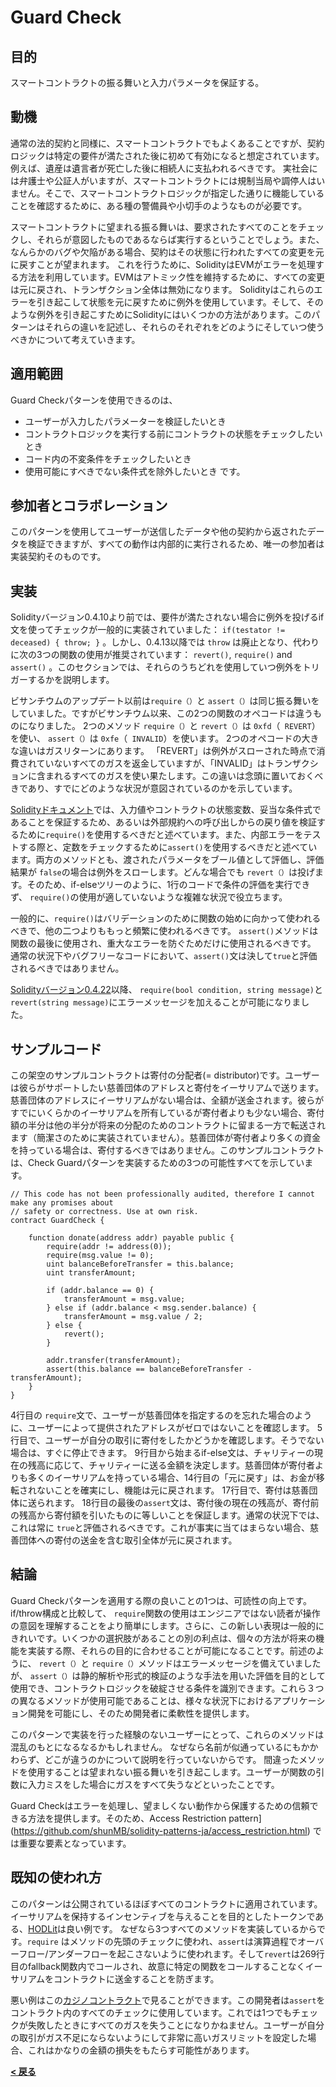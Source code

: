 # Guard Check

## 目的

スマートコントラクトの振る舞いと入力パラメータを保証する。


## 動機

通常の法的契約と同様に、スマートコントラクトでもよくあることですが、契約ロジックは特定の要件が満たされた後に初めて有効になると想定されています。例えば、遺産は遺言者が死亡した後に相続人に支払われるべきです。
実社会には弁護士や公証人がいますが、スマートコントラクトには規制当局や調停人はいません。そこで、スマートコントラクトロジックが指定した通りに機能していることを確認するために、ある種の警備員や小切手のようなものが必要です。

スマートコントラクトに望まれる振る舞いは、要求されたすべてのことをチェックし、それらが意図したものであるならば実行するということでしょう。また、なんらかのバグや欠陥がある場合、契約はその状態に行われたすべての変更を元に戻すことが望まれます。
これを行うために、SolidityはEVMがエラーを処理する方法を利用しています。EVMはアトミック性を維持するために、すべての変更は元に戻され、トランザクション全体は無効になります。
Solidityはこれらのエラーを引き起こして状態を元に戻すために例外を使用しています。そして、そのような例外を引き起こすためにSolidityにはいくつかの方法があります。このパターンはそれらの違いを記述し、それらのそれぞれをどのようにそしていつ使うべきかについて考えていきます。


## 適用範囲

Guard Checkパターンを使用できるのは、
* ユーザーが入力したパラメーターを検証したいとき
* コントラクトロジックを実行する前にコントラクトの状態をチェックしたいとき
* コード内の不変条件をチェックしたいとき
* 使用可能にすべきでない条件式を除外したいとき
です。


## 参加者とコラボレーション

このパターンを使用してユーザーが送信したデータや他の契約から返されたデータを検証できますが、すべての動作は内部的に実行されるため、唯一の参加者は実装契約そのものです。


## 実装

Solidityバージョン0.4.10より前では、要件が満たされない場合に例外を投げるif文を使ってチェックが一般的に実装されていました：
`if(testator != deceased) { throw; }` 。しかし、0.4.13以降では `throw` は廃止となり、代わりに次の3つの関数の使用が推奨されています： `revert()`, `require()` and `assert()` 。このセクションでは、それらのうちどれを使用していつ例外をトリガーするかを説明します。

ビサンチウムのアップデート以前は`require（）`と `assert（）`は同じ振る舞いをしていました。ですがビサンチウム以来、この2つの関数のオペコードは違うものになりました。 2つのメソッド `require（）`と `revert（）`は `0xfd`（` REVERT`）を使い、 `assert（）`は `0xfe`（` INVALID`）を使います。 2つのオペコードの大きな違いはガスリターンにあります。 「REVERT」は例外がスローされた時点で消費されていないすべてのガスを返金していますが、「INVALID」はトランザクションに含まれるすべてのガスを使い果たします。この違いは念頭に置いておくべきであり、すでにどのような状況が意図されているのかを示しています。

[Solidityドキュメント](http://solidity.readthedocs.io/en/v0.4.21/#)では、入力値やコントラクトの状態変数、妥当な条件式であることを保証するため、あるいは外部規約への呼び出しからの戻り値を検証するために`require()`を使用するべきだと述べています。また、内部エラーをテストする際と、定数をチェックするために`assert()`を使用するべきだと述べています。両方のメソッドとも、渡されたパラメータをブール値として評価し、評価結果が `false`の場合は例外をスローします。どんな場合でも `revert（）`は投げます。そのため、if-elseツリーのように、1行のコードで条件の評価を実行できず、 `require()`の使用が適していないような複雑な状況で役立ちます。

一般的に、`require()`はバリデーションのために関数の始めに向かって使われるべきで、他の二つよりももっと頻繁に使われるべきです。
`assert()`メソッドは関数の最後に使用され、重大なエラーを防ぐためだけに使用されるべきです。
通常の状況下やバグフリーなコードにおいて、`assert()`文は決して`true`と評価されるべきではありません。

[Solidityバージョン0.4.22](https://solidity.readthedocs.io/en/v0.4.22/units-and-global-variables.html#error-handling)以降、 `require(bool condition, string message)`と`revert(string message)`にエラーメッセージを加えることが可能になりました。


## サンプルコード

この架空のサンプルコントラクトは寄付の分配者(= distributor)です。ユーザーは彼らがサポートしたい慈善団体のアドレスと寄付をイーサリアムで送ります。慈善団体のアドレスにイーサリアムがない場合は、全額が送金されます。彼らがすでにいくらかのイーサリアムを所有しているが寄付者よりも少ない場合、寄付額の半分は他の半分が将来の分配のためのコントラクトに留まる一方で転送されます（簡潔さのために実装されていません）。慈善団体が寄付者より多くの資金を持っている場合は、寄付するべきではありません。このサンプルコントラクトは、Check Guardパターンを実装するための3つの可能性すべてを示しています。
```Solidity
// This code has not been professionally audited, therefore I cannot make any promises about
// safety or correctness. Use at own risk.
contract GuardCheck {
    
    function donate(address addr) payable public {
        require(addr != address(0));
        require(msg.value != 0);
        uint balanceBeforeTransfer = this.balance;
        uint transferAmount;
        
        if (addr.balance == 0) {
            transferAmount = msg.value;
        } else if (addr.balance < msg.sender.balance) {
            transferAmount = msg.value / 2;
        } else {
            revert();
        }
        
        addr.transfer(transferAmount);
        assert(this.balance == balanceBeforeTransfer - transferAmount);      
    }
}
```
4行目の `require`文で、ユーザーが慈善団体を指定するのを忘れた場合のように、ユーザーによって提供されたアドレスがゼロではないことを確認します。 5行目で、ユーザーが自分の取引に寄付をしたかどうかを確認します。そうでない場合は、すぐに停止できます。 9行目から始まるif-else文は、チャリティーの現在の残高に応じて、チャリティーに送る金額を決定します。慈善団体が寄付者よりも多くのイーサリアムを持っている場合、14行目の「元に戻す」は、お金が移転されないことを確実にし、機能は元に戻されます。 17行目で、寄付は慈善団体に送られます。 18行目の最後の`assert`文は、寄付後の現在の残高が、寄付前の残高から寄付額を引いたものに等しいことを保証します。通常の状況下では、これは常に `true`と評価されるべきです。これが事実に当てはまらない場合、慈善団体への寄付の送金を含む取引全体が元に戻されます。


## 結論

Guard Checkパターンを適用する際の良いことの1つは、可読性の向上です。 if/throw構成と比較して、 `require`関数の使用はエンジニアではない読者が操作の意図を理解することをより簡単にします。さらに、この新しい表現は一般的にきれいです。いくつかの選択肢があることの別の利点は、個々の方法が将来の機能を実装する際、それらの目的に合わせることが可能になることです。前述のように、 `revert（）`と `require（）`メソッドはエラーメッセージを備えていましたが、 `assert（）`は静的解析や形式的検証のような手法を用いた評価を目的として使用でき、コントラクトロジックを破綻させる条件を識別できます。これら３つの異なるメソッドが使用可能であることは、様々な状況下におけるアプリケーション開発を可能にし、そのため開発者に柔軟性を提供します。

このパターンで実装を行った経験のないユーザーにとって、これらのメソッドは混乱のもとになるなるかもしれません。
なぜなら名前が似通っているにもかかわらず、どこが違うのかについて説明を行っていないからです。
間違ったメソッドを使用することは望まれない振る舞いを引き起こします。ユーザーが関数の引数に入力ミスをした場合にガスをすべて失うなどといったことです。

Guard Checkはエラーを処理し、望ましくない動作から保護するための信頼できる方法を提供します。そのため、Access Restriction pattern](https://github.com/shunMB/solidity-patterns-ja/access_restriction.html) では重要な要素となっています。


## 既知の使われ方

このパターンは公開されているほぼすべてのコントラクトに適用されています。イーサリアムを保持するインセンティブを与えることを目的としたトークンである、[HODLit](https://etherscan.io/address/0x24021d38DB53A938446eCB0a31B1267764d9d63D)は良い例です。
なぜなら3つすべてのメソッドを実装しているからです。`require` はメソッドの先頭のチェックに使われ、`assert`は演算過程でオーバーフロー/アンダーフローを起こさないように使われます。そして`revert`は269行目のfallback関数内でコールされ、故意に特定の関数をコールすることなくイーサリアムをコントラクトに送金することを防ぎます。

悪い例はこの[カジノコントラクト](https://github.com/merlox/casino-ethereum/blob/master/contracts/Casino.sol)で見ることができます。この開発者は`assert`をコントラクト内のすべてのチェックに使用しています。これでは1つでもチェックが失敗したときにすべてのガスを失うことになりかねません。ユーザーが自分の取引がガス不足にならないようにして非常に高いガスリミットを設定した場合、これはかなりの金額の損失をもたらす可能性があります。

[**< 戻る**](https://github.com/shunMB/solidity-patterns-ja/)
